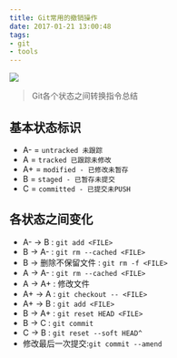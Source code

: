 ```yaml
---
title: Git常用的撤销操作
date: 2017-01-21 13:00:48
tags:
- git
- tools
---
```


![](http://ok455n4km.bkt.clouddn.com/2017-01-21-lifecycle.png)
<blockquote class="blockquote-center">
Git各个状态之间转换指令总结
</blockquote>

<!--more-->

## 基本状态标识
* A- = `untracked 未跟踪` 
* A = `tracked 已跟踪未修改` 
* A+ = `modified - 已修改未暂存 `
* B = `staged - 已暂存未提交`
* C = `committed - 已提交未PUSH`

## 各状态之间变化
* A- -> B : `git add <FILE>`
* B -> A- : `git rm --cached <FILE>`
* B -> 删除不保留文件 : `git rm -f <FILE>`
* A -> A- : `git rm --cached <FILE>`
* A -> A+ : 修改文件
* A+ -> A : `git checkout -- <FILE>`
* A+ -> B : `git add <FILE>`
* B -> A+ : `git reset HEAD <FILE>`
* B -> C : `git commit`
* C -> B : `git reset --soft HEAD^`
* 修改最后一次提交:`git commit --amend`

<script>
(function(){
    var bp = document.createElement('script');
    var curProtocol = window.location.protocol.split(':')[0];
    if (curProtocol === 'https'){
   bp.src = 'https://zz.bdstatic.com/linksubmit/push.js';
  }
  else{
  bp.src = 'http://push.zhanzhang.baidu.com/push.js';
  }
    var s = document.getElementsByTagName("script")[0];
    s.parentNode.insertBefore(bp, s);
})();
</script>